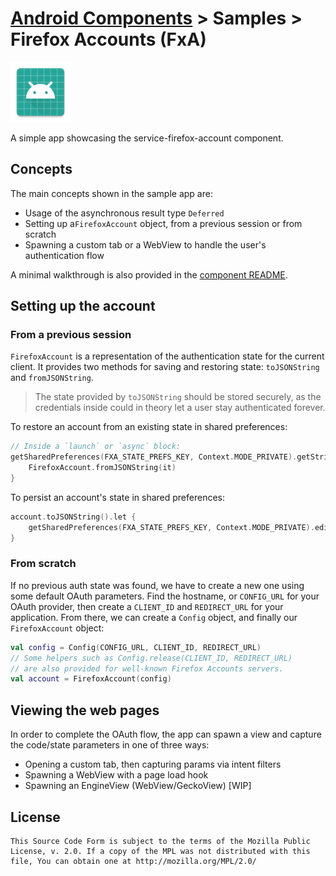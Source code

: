 # [Android Components](../../README.md) > Samples > Firefox Accounts (FxA)

![](src/main/res/mipmap-xhdpi/ic_launcher.png)

A simple app showcasing the service-firefox-account component.

## Concepts

The main concepts shown in the sample app are:

* Usage of the asynchronous result type `Deferred`
* Setting up a`FirefoxAccount` object, from a previous session or from scratch
* Spawning a custom tab or a WebView to handle the user's authentication flow

A minimal walkthrough is also provided in the [component README](https://github.com/mozilla-mobile/android-components/tree/main/components/service/firefox-accounts).

## Setting up the account

### From a previous session

`FirefoxAccount` is a representation of the authentication state for the current client. It provides two methods for saving and restoring state: `toJSONString` and `fromJSONString`.

> The state provided by `toJSONString` should be stored securely, as the credentials inside could in theory let a user stay authenticated forever.

To restore an account from an existing state in shared preferences:

```kotlin
// Inside a `launch` or `async` block:
getSharedPreferences(FXA_STATE_PREFS_KEY, Context.MODE_PRIVATE).getString(FXA_STATE_KEY, "").let {
	FirefoxAccount.fromJSONString(it)
}
```

To persist an account's state in shared preferences:

```kotlin
account.toJSONString().let {
    getSharedPreferences(FXA_STATE_PREFS_KEY, Context.MODE_PRIVATE).edit().putString(FXA_STATE_KEY, it).apply()
}
```

### From scratch

If no previous auth state was found, we have to create a new one using some default OAuth parameters. Find the hostname, or `CONFIG_URL` for your OAuth provider, then create a `CLIENT_ID` and `REDIRECT_URL` for your application. From there, we can create a `Config` object, and finally our `FirefoxAccount` object:

```kotlin
val config = Config(CONFIG_URL, CLIENT_ID, REDIRECT_URL)
// Some helpers such as Config.release(CLIENT_ID, REDIRECT_URL)
// are also provided for well-known Firefox Accounts servers.
val account = FirefoxAccount(config)
```

## Viewing the web pages

In order to complete the OAuth flow, the app can spawn a view and capture the code/state parameters in one of three ways:

* Opening a custom tab, then capturing params via intent filters
* Spawning a WebView with a page load hook
* Spawning an EngineView (WebView/GeckoView) [WIP]

## License

    This Source Code Form is subject to the terms of the Mozilla Public
    License, v. 2.0. If a copy of the MPL was not distributed with this
    file, You can obtain one at http://mozilla.org/MPL/2.0/
